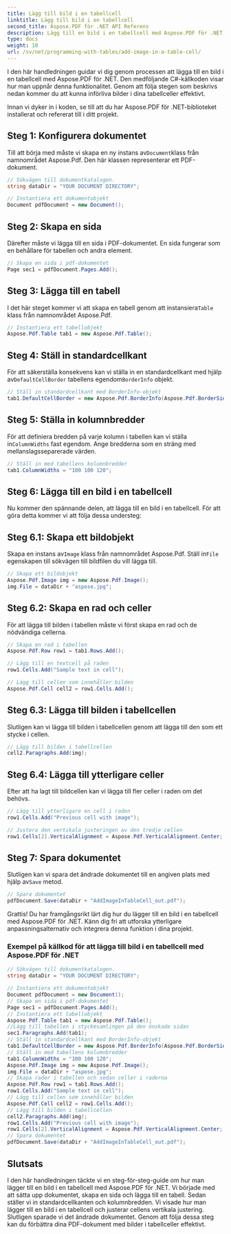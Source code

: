 ```yaml
---
title: Lägg till bild i en tabellcell
linktitle: Lägg till bild i en tabellcell
second_title: Aspose.PDF för .NET API Referens
description: Lägg till en bild i en tabellcell med Aspose.PDF för .NET, en steg-för-steg-guide för exakt manipulering av bilder i PDF-dokument.
type: docs
weight: 10
url: /sv/net/programming-with-tables/add-image-in-a-table-cell/
---
```


I den här handledningen guidar vi dig genom processen att lägga till en bild i en tabellcell med Aspose.PDF för .NET. Den medföljande C#-källkoden visar hur man uppnår denna funktionalitet. Genom att följa stegen som beskrivs nedan kommer du att kunna införliva bilder i dina tabellceller effektivt.

Innan vi dyker in i koden, se till att du har Aspose.PDF för .NET-biblioteket installerat och refererat till i ditt projekt.

## Steg 1: Konfigurera dokumentet

 Till att börja med måste vi skapa en ny instans av`Document`klass från namnområdet Aspose.Pdf. Den här klassen representerar ett PDF-dokument.

```csharp
// Sökvägen till dokumentkatalogen.
string dataDir = "YOUR DOCUMENT DIRECTORY";

// Instantiera ett dokumentobjekt
Document pdfDocument = new Document();
```

## Steg 2: Skapa en sida

Därefter måste vi lägga till en sida i PDF-dokumentet. En sida fungerar som en behållare för tabellen och andra element.

```csharp
// Skapa en sida i pdf-dokumentet
Page sec1 = pdfDocument.Pages.Add();
```

## Steg 3: Lägga till en tabell

 I det här steget kommer vi att skapa en tabell genom att instansiera`Table` klass från namnområdet Aspose.Pdf.

```csharp
// Instantiera ett tabellobjekt
Aspose.Pdf.Table tab1 = new Aspose.Pdf.Table();
```

## Steg 4: Ställ in standardcellkant

 För att säkerställa konsekvens kan vi ställa in en standardcellkant med hjälp av`DefaultCellBorder` tabellens egendom`BorderInfo` objekt.

```csharp
// Ställ in standardcellkant med BorderInfo-objekt
tab1.DefaultCellBorder = new Aspose.Pdf.BorderInfo(Aspose.Pdf.BorderSide.All, 0.1F);
```

## Steg 5: Ställa in kolumnbredder

 För att definiera bredden på varje kolumn i tabellen kan vi ställa in`ColumnWidths` fast egendom. Ange bredderna som en sträng med mellanslagsseparerade värden.

```csharp
// Ställ in med tabellens kolumnbredder
tab1.ColumnWidths = "100 100 120";
```

## Steg 6: Lägga till en bild i en tabellcell

Nu kommer den spännande delen, att lägga till en bild i en tabellcell. För att göra detta kommer vi att följa dessa understeg:

## Steg 6.1: Skapa ett bildobjekt

 Skapa en instans av`Image` klass från namnområdet Aspose.Pdf. Ställ in`File` egenskapen till sökvägen till bildfilen du vill lägga till.

```csharp
// Skapa ett bildobjekt
Aspose.Pdf.Image img = new Aspose.Pdf.Image();
img.File = dataDir + "aspose.jpg";
```

## Steg 6.2: Skapa en rad och celler

För att lägga till bilden i tabellen måste vi först skapa en rad och de nödvändiga cellerna.

```csharp
// Skapa en rad i tabellen
Aspose.Pdf.Row row1 = tab1.Rows.Add();

// Lägg till en textcell på raden
row1.Cells.Add("Sample text in cell");

// Lägg till cellen som innehåller bilden
Aspose.Pdf.Cell cell2 = row1.Cells.Add();
```

## Steg 6.3: Lägga till bilden i tabellcellen

Slutligen kan vi lägga till bilden i tabellcellen genom att lägga till den som ett stycke i cellen.

```csharp
// Lägg till bilden i tabellcellen
cell2.Paragraphs.Add(img);
```

## Steg 6.4: Lägga till ytterligare celler

Efter att ha lagt till bildcellen kan vi lägga till fler celler i raden om det behövs.

```csharp
// Lägg till ytterligare en cell i raden
row1.Cells.Add("Previous cell with image");

// Justera den vertikala justeringen av den tredje cellen
row1.Cells[2].VerticalAlignment = Aspose.Pdf.VerticalAlignment.Center;
```

## Steg 7: Spara dokumentet

 Slutligen kan vi spara det ändrade dokumentet till en angiven plats med hjälp av`Save` metod.

```csharp
// Spara dokumentet
pdfDocument.Save(dataDir + "AddImageInTableCell_out.pdf");
```

Grattis! Du har framgångsrikt lärt dig hur du lägger till en bild i en tabellcell med Aspose.PDF för .NET. Känn dig fri att utforska ytterligare anpassningsalternativ och integrera denna funktion i dina projekt.

### Exempel på källkod för att lägga till bild i en tabellcell med Aspose.PDF för .NET

```csharp
// Sökvägen till dokumentkatalogen.
string dataDir = "YOUR DOCUMENT DIRECTORY";

// Instantiera ett dokumentobjekt
Document pdfDocument = new Document();
// Skapa en sida i pdf-dokumentet
Page sec1 = pdfDocument.Pages.Add();
// Instantiera ett tabellobjekt
Aspose.Pdf.Table tab1 = new Aspose.Pdf.Table();
//Lägg till tabellen i styckesamlingen på den önskade sidan
sec1.Paragraphs.Add(tab1);
// Ställ in standardcellkant med BorderInfo-objekt
tab1.DefaultCellBorder = new Aspose.Pdf.BorderInfo(Aspose.Pdf.BorderSide.All, 0.1F);
// Ställ in med tabellens kolumnbredder
tab1.ColumnWidths = "100 100 120";
Aspose.Pdf.Image img = new Aspose.Pdf.Image();
img.File = dataDir + "aspose.jpg";
// Skapa rader i tabellen och sedan celler i raderna
Aspose.Pdf.Row row1 = tab1.Rows.Add();
row1.Cells.Add("Sample text in cell");
// Lägg till cellen som innehåller bilden
Aspose.Pdf.Cell cell2 = row1.Cells.Add();
// Lägg till bilden i tabellcellen
cell2.Paragraphs.Add(img);
row1.Cells.Add("Previous cell with image");
row1.Cells[2].VerticalAlignment = Aspose.Pdf.VerticalAlignment.Center;
// Spara dokumentet
pdfDocument.Save(dataDir + "AddImageInTableCell_out.pdf");
```

## Slutsats

I den här handledningen täckte vi en steg-för-steg-guide om hur man lägger till en bild i en tabellcell med Aspose.PDF för .NET. Vi började med att sätta upp dokumentet, skapa en sida och lägga till en tabell. Sedan ställer vi in standardcellkanten och kolumnbredden. Vi visade hur man lägger till en bild i en tabellcell och justerar cellens vertikala justering. Slutligen sparade vi det ändrade dokumentet. Genom att följa dessa steg kan du förbättra dina PDF-dokument med bilder i tabellceller effektivt.